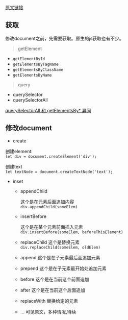 [原文链接](https://javascript.info/modifying-document)

## 获取
修改document之前，先需要获取。原生的js获取也有不少。

> getElement

* `getElementById`
* `getElementsByTagName`
* `getElementsByClassName`
* `getElementsByName`

> query

* querySelector
* querySelectorAll

[querySelectorAll 和 getElementsBy* 异同](https://github.com/xiaohesong/TIL/blob/master/front-end/javascript/js%E5%8E%9F%E7%94%9F%E6%93%8D%E4%BD%9Cdom.md)

## 修改document

- create

创建element:<br>
`let div = document.createElement('div');`

创建text<br>
`let textNode = document.createTextNode('text');` 

- inset

  - appendChild
  
    这个是在元素后面追加内容<br>
    `div.appendChild(someElem)`
  
  - insertBefore
  
    这个是在某个元素前面插入元素<br>
    `div.insertBefore(someElem, beforeThisElement)`
  
  - replaceChild
    这个是替换元素<br>
    `div.replaceChild(someElem, oldElem)`
    
  - append
    这个是在子元素最后面追加元素
    
  - prepend
    这个是在子元素最开始处追加元素

  - before
    这个是在当前这个前面追加
  
  - after
    这个是在当前这个后面追加
   
  - replaceWith
    替换给定的元素
    
  - ...
  可见原文，多种情况,待续
